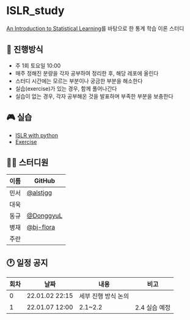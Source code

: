 # ISLR_study
[An Introduction to Statistical Learning](https://hastie.su.domains/ISLR2/ISLRv2_website.pdf)를 바탕으로 한 통계 학습 이론 스터디

## 🌳 진행방식
- 주 1회 토요일 10:00
- 매주 정해진 분량을 각자 공부하여 정리한 후, 해당 레포에 올린다
- 스터디 시간에는 모르는 부분이나 궁금한 부분을 해소한다
- 실습(exercise)가 있는 경우, 함께 풀어나간다
- 실습이 없는 경우, 각자 공부해온 것을 발표하며 부족한 부분을 보충한다

## 🎮 실습
- [ISLR with python](https://github.com/JWarmenhoven/ISLR-python)
- [Exercise](https://drive.google.com/drive/folders/1BOgckXGtadkKCa2vH25yUbW70kxYoVvY?usp=sharing)

## 👨‍💻 스터디원

| 이름   | GitHub                                         |
| ---- | ---------------------------------------------- |
| 민서 | [@alstjgg](https://github.com/alstjgg) |
| 대욱 ||
| 동규 |[@DonggyuL](https://github.com/DonggyuL)|
| 병재 |[@bj-flora](https://github.com/bj-flora)|
| 주란 ||

## 🕐 일정 공지
|회차|날짜|내용|비고|
|-|-|-|-|
|0|22.01.02 22:15|세부 진행 방식 논의||
|1|22.01.07 12:00|2.1~2.2|2.4 실습 예정|
